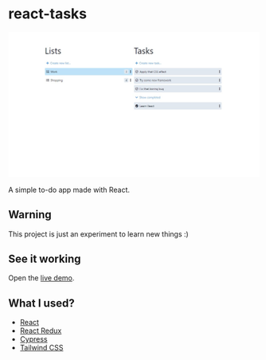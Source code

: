 # react-tasks

[![React Tasks](https://raw.githubusercontent.com/jorgesmrr/react-tasks/master/preview.jpg?sanitize=true&raw=true)]()

A simple to-do app made with React.

## Warning

This project is just an experiment to learn new things :)

## See it working

Open the [live demo](https://xenodochial-sinoussi-55ac44.netlify.app/).

## What I used?

-   [React](https://reactjs.org/)
-   [React Redux](https://react-redux.js.org/)
-   [Cypress](https://www.cypress.io/)
-   [Tailwind CSS](https://tailwindcss.com/)
